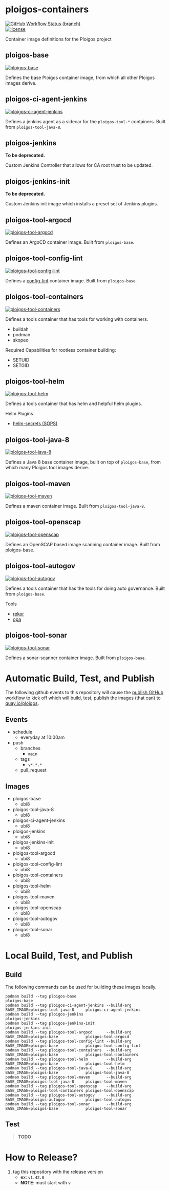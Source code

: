 # ploigos-containers
[![GitHub Workflow Status (branch)](https://img.shields.io/github/workflow/status/ploigos/ploigos-containers/publish/main?label=publish%3A%20edge&logo=github-actions)](https://github.com/ploigos/ploigos-containers/actions?query=workflow%3Apublish+branch%3Amain)
<br />
[![license](https://img.shields.io/github/license/ploigos/ploigos-containers)](LICENSE)

Container image definitions for the Ploigos project

## ploigos-base
[![ploigos-base](https://img.shields.io/badge/quay.io-ploigos--base-lightgrey?logo=open-containers-initiative)](https://quay.io/repository/ploigos/ploigos-base)

Defines the base Ploigos container image, from which all other Ploigos images derive.

## ploigos-ci-agent-jenkins
[![ploigos-ci-agent-jenkins](https://img.shields.io/badge/quay.io-ploigos--ci--agent--jenkins-lightgrey?logo=open-containers-initiative)](https://quay.io/repository/ploigos/ploigos-ci-agent-jenkins)

Defines a jenkins agent as a sidecar for the `ploigos-tool-*` containers. Built from `ploigos-tool-java-8`.

## ploigos-jenkins
**To be deprecated.**

Custom Jenkins Controller that allows for CA root trust to be updated.

## ploigos-jenkins-init
**To be deprecated.**

Custom Jenkins init image which installs a preset set of Jenkins plugins.

## ploigos-tool-argocd
[![ploigos-tool-argocd](https://img.shields.io/badge/quay.io-ploigos--tool--argocd-lightgrey?logo=open-containers-initiative)](https://quay.io/repository/ploigos/ploigos-tool-argocd)

Defines an ArgoCD container image. Built from `ploigos-base`.

## ploigos-tool-config-lint
[![ploigos-tool-config-lint](https://img.shields.io/badge/quay.io-ploigos--tool--config--lint-lightgrey?logo=open-containers-initiative)](https://quay.io/repository/ploigos/ploigos-tool-config-lint)

Defines a [config-lint](https://github.com/stelligent/config-lint) container image. Built from `ploigos-base`.

## ploigos-tool-containers
[![ploigos-tool-containers](https://img.shields.io/badge/quay.io-ploigos--tool--containers-lightgrey?logo=open-containers-initiative)](https://quay.io/repository/ploigos/ploigos-tool-containers)

Defines a tools container that has tools for working with containers.
* buildah
* podman
* skopeo

Required Capabilities for rootless container building:
* SETUID
* SETGID

## ploigos-tool-helm
[![ploigos-tool-helm](https://img.shields.io/badge/quay.io-ploigos--tool--helm-lightgrey?logo=open-containers-initiative)](https://quay.io/repository/ploigos/ploigos-tool-helm)

Defines a tools container that has helm and helpful helm plugins.

Helm Plugins
* [helm-secrets (SOPS)](https://github.com/zendesk/helm-secrets)

## ploigos-tool-java-8
[![ploigos-tool-java-8](https://img.shields.io/badge/quay.io-ploigos--tool--java--8-lightgrey?logo=open-containers-initiative)](https://quay.io/repository/ploigos/ploigos-tool-java-8)

Defines a Java 8 base container image, built on top of `ploigos-base`, from which many Ploigos tool images derive.

## ploigos-tool-maven
[![ploigos-tool-maven](https://img.shields.io/badge/quay.io-ploigos--tool--maven-lightgrey?logo=open-containers-initiative)](https://quay.io/repository/ploigos/ploigos-tool-maven)

Defines a maven container image. Built from `ploigos-tool-java-8`.

## ploigos-tool-openscap
[![ploigos-tool-openscap](https://img.shields.io/badge/quay.io-ploigos--tool--openscap-lightgrey?logo=open-containers-initiative)](https://quay.io/repository/ploigos/ploigos-tool-openscap)

Defines an OpenSCAP based image scanning container image. Built from ploigos-base.

## ploigos-tool-autogov
[![ploigos-tool-autogov](https://img.shields.io/badge/quay.io-ploigos--tool--autogov-lightgrey?logo=open-containers-initiative)](https://quay.io/repository/ploigos/ploigos-tool-autogov)

Defines a tools container that has the tools for doing auto governance. Built from `ploigos-base`.

Tools
* [rekor](https://github.com/sigstore/rekor)
* [opa](https://github.com/open-policy-agent)

## ploigos-tool-sonar
[![ploigos-tool-sonar](https://img.shields.io/badge/quay.io-ploigos--tool--sonar-lightgrey?logo=open-containers-initiative)](https://quay.io/repository/ploigos/ploigos-tool-sonar)

Defines a sonar-scanner container image. Built from `ploigos-base`.

# Automatic Build, Test, and Publish

The following github events to this repository will cause the
[publish GitHub workflow](https://github.com/rhtconsulting/ploigos-containers/actions?query=workflow%3Apublish)
to kick off which will build, test, publish the images (that can) to [quay.io/ploigos](https://quay.io/organization/ploigos).

## Events
* schedule
  - everyday at 10:00am
* push
  - branches
    * `main`
  - tags
    * `v*.*.*`
  - pull_request

## Images

* ploigos-base
  * ubi8
* ploigos-tool-java-8
  * ubi8
* ploigos-ci-agent-jenkins
  * ubi8
* ploigos-jenkins
  * ubi8
* ploigos-jenkins-init
  * ubi8
* ploigos-tool-argocd
  * ubi8
* ploigos-tool-config-lint
  * ubi8
* ploigos-tool-containers
  * ubi8
* ploigos-tool-helm
  * ubi8
* ploigos-tool-maven
  * ubi8
* ploigos-tool-openscap
  * ubi8
* ploigos-tool-autogov
  * ubi8
* ploigos-tool-sonar
  * ubi8
# Local Build, Test, and Publish

## Build

The following commands can be used for building these images locally.

```
podman build --tag ploigos-base                                                            ploigos-base
podman build --tag ploigos-ci-agent-jenkins --build-arg BASE_IMAGE=ploigos-tool-java-8     ploigos-ci-agent-jenkins
podman build --tag ploigos-jenkins                                                         ploigos-jenkins
podman build --tag ploigos-jenkins-init                                                    ploigos-jenkins-init
podman build --tag ploigos-tool-argocd      --build-arg BASE_IMAGE=ploigos-base            ploigos-tool-argocd
podman build --tag ploigos-tool-config-lint --build-arg BASE_IMAGE=ploigos-base            ploigos-tool-config-lint
podman build --tag ploigos-tool-containers  --build-arg BASE_IMAGE=ploigos-base            ploigos-tool-containers
podman build --tag ploigos-tool-helm        --build-arg BASE_IMAGE=ploigos-base            ploigos-tool-helm
podman build --tag ploigos-tool-java-8      --build-arg BASE_IMAGE=ploigos-base            ploigos-tool-java-8
podman build --tag ploigos-tool-maven       --build-arg BASE_IMAGE=ploigos-tool-java-8     ploigos-tool-maven
podman build --tag ploigos-tool-openscap    --build-arg BASE_IMAGE=ploigos-tool-containers ploigos-tool-openscap
podman build --tag ploigos-tool-autogov     --build-arg BASE_IMAGE=ploigos-autogov         ploigos-tool-autogov
podman build --tag ploigos-tool-sonar       --build-arg BASE_IMAGE=ploigos-base            ploigos-tool-sonar
```

## Test

> **TODO**
# How to Release?

1. tag this repository with the release version
   * ex: `v1.42.0`
   * __NOTE__: must start with `v`
